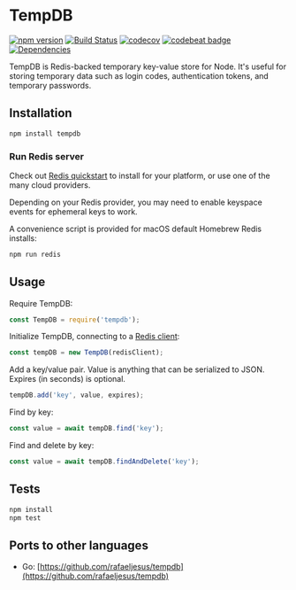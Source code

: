 # TempDB

[![npm version](https://badge.fury.io/js/tempdb.svg)](https://badge.fury.io/js/tempdb)
[![Build Status](https://travis-ci.org/shanev/tempdb.svg?branch=master)](https://travis-ci.org/shanev/tempdb)
[![codecov](https://codecov.io/gh/shanev/tempdb/branch/master/graph/badge.svg)](https://codecov.io/gh/shanev/tempdb)
[![codebeat badge](https://codebeat.co/badges/c614ab13-0067-4bec-b4af-7683d01d0434)](https://codebeat.co/projects/github-com-shanev-tempdb-master)
[![Dependencies](https://david-dm.org/shanev/tempdb.svg)](https://david-dm.org/shanev/tempdb)

TempDB is Redis-backed temporary key-value store for Node. It's useful for storing temporary data such as login codes, authentication tokens, and temporary passwords.

## Installation

```sh
npm install tempdb
```

### Run Redis server

Check out [Redis quickstart](https://redis.io/topics/quickstart) to install for your platform, or use one of the many cloud providers.

Depending on your Redis provider, you may need to enable keyspace events for ephemeral keys to work.

A convenience script is provided for macOS default Homebrew Redis installs:

```sh
npm run redis
```

## Usage

Require TempDB:
```js
const TempDB = require('tempdb');
```

Initialize TempDB, connecting to a [Redis client](https://github.com/NodeRedis/node_redis):
```js
const tempDB = new TempDB(redisClient);
```

Add a key/value pair. Value is anything that can be serialized to JSON. Expires (in seconds) is optional.
```js
tempDB.add('key', value, expires);
```

Find by key:
```js
const value = await tempDB.find('key');
```

Find and delete by key:
```js
const value = await tempDB.findAndDelete('key');
```

## Tests

```sh
npm install
npm test
```

## Ports to other languages

* Go: [https://github.com/rafaeljesus/tempdb](https://github.com/rafaeljesus/tempdb)

